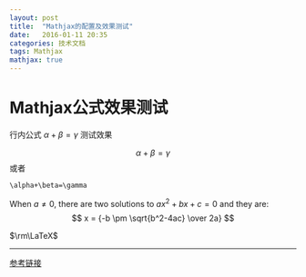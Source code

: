 ```yaml
---
layout: post
title:  "Mathjax的配置及效果测试"
date:   2016-01-11 20:35
categories: 技术文档
tags: Mathjax
mathjax: true
---
```


# Mathjax公式效果测试
行内公式 $\alpha+\beta=\gamma$ 测试效果

$$\alpha+\beta=\gamma$$
或者
```mathjax
\alpha+\beta=\gamma
```
When $a \ne 0$, there are two solutions to $ax^2 + bx + c = 0$ and they are:
$$ x = {-b \pm \sqrt{b^2-4ac} \over 2a} $$

$\rm\LaTeX$

***
[参考链接](http://syn.farbox.com/post/farboxtan-suo-ji#toc_0)